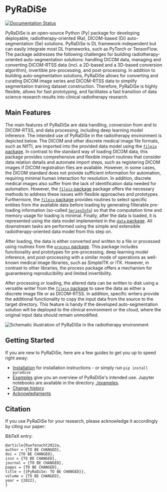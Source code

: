 PyRaDiSe
========

[![Documentation Status](https://readthedocs.org/projects/pyradise/badge/?version=latest)](https://pyradise.readthedocs.io/en/latest/?badge=latest)

PyRaDiSe is an open-source Python (Py) package for developing deployable, radiotherapy-oriented (Ra), DICOM-based (Di) 
auto-segmentation (Se) solutions. PyRaDiSe is DL framework-independent but can easily integrate most DL frameworks, 
such as PyTorch or TensorFlow. The package addresses the following challenges for building radiotherapy-oriented 
auto-segmentation solutions: handling DICOM data, managing and converting DICOM-RTSS data (incl. a 2D-based and 
a 3D-based conversion algorithm), invertible pre-processing, and post-processing. In addition to building 
auto-segmentation solutions, PyRaDiSe allows for converting and curating DICOM image series and DICOM-RTSS data to 
simplify segmentation training dataset construction. Therefore, PyRaDiSe is highly flexible, allows for fast 
prototyping, and facilitates a fast transition of data science research results into clinical radiotherapy research.

Main Features
-------------
The main features of PyRaDiSe are data handling, conversion from and to DICOM-RTSS, and data processing, including deep 
learning model inference. The intended use of PyRaDiSe in the radiotherapy environment is depicted below. The 
DICOM and other discrete medical image file formats, such as NIfTI, are imported into the provided data model using 
the [`fileio` package](https://pyradise.readthedocs.io/en/latest/reference/pyradise.fileio.html). In contrast to the 
standard way of loading DICOM data, this package provides comprehensive and flexible import routines that consider 
data relation details and automate import steps, such as registering DICOM images if DICOM registration files are 
available. However, in some cases, the DICOM standard does not provide sufficient information for automation, 
requiring minimal human interaction for resolution. In addition, discrete medical images also suffer from the lack of 
identification data needed for automation. However, the [`fileio` package](https://pyradise.readthedocs.io/en/latest/reference/pyradise.fileio.html) 
package offers the necessary methods to address these issues with flexible approaches and prototypes. Furthermore, 
the [`fileio` package](https://pyradise.readthedocs.io/en/latest/reference/pyradise.fileio.html) provides 
routines to select specific entities from the available data before loading by generating filterable pre-loading 
information (so-called [`SeriesInfo`](https://pyradise.readthedocs.io/en/latest/reference/pyradise.fileio.series_info.html#pyradise.fileio.series_info.SeriesInfo))
so that the computation time and memory usage for loading is minimal. Finally, after the data is loaded, it is 
represented using the data model implemented in the [`data` package](https://pyradise.readthedocs.io/en/latest/reference/pyradise.data.html). 
All downstream tasks are performed using the simple and extensible radiotherapy-oriented data model from this step on.

After loading, the data is either converted and written to a file or processed using routines from the 
[`process` package](https://pyradise.readthedocs.io/en/latest/reference/pyradise.process.html). This package includes 
functionality and prototypes for pre-processing, deep learning model inference, and post-processing with a similar mode 
of operations as well-known medical image libraries, such as SimpleITK or ITK. However, in contrast to other libraries, 
the process package offers a mechanism for guaranteeing reproducibility and limited invertibility.

After processing or loading, the altered data can be written to disk using a versatile writer from the 
[`fileio` package](https://pyradise.readthedocs.io/en/latest/reference/pyradise.fileio.html) to save the data as either 
a discrete image file or as DICOM-RTSS. In addition, specific writers provide the additional functionality to copy 
the input data from the source to the target directory. This feature is handy if the developed auto-segmentation 
solution will be deployed to the clinical environment or the cloud, where the original input data should remain 
unmodified.

<img src="https://github.com/ubern-mia/pyradise/raw/main/docs/_static/architecture_overview_v2.png" alt="Schematic illustration of PyRaDiSe in the radiotherapy environment">


Getting Started
---------------

If you are new to PyRaDiSe, here are a few guides to get you up to speed right away:

 - [Installation](https://pyradise.readthedocs.io/en/latest/installation.html) for installation instructions - or simply run `pip install pyradise`
 - [Examples](https://pyradise.readthedocs.io/en/latest/examples.html) give you an overview of PyRaDiSe's intended use. Jupyter notebooks are available in the directory [./examples](https://github.com/ubern-mia/pyradise/tree/main/examples/).
 - [Change history](https://pyradise.readthedocs.io/en/latest/change_history.html)
 - [Acknowledgments](https://pyradise.readthedocs.io/en/latest/acknowledgment.html)


Citation
--------

If you use PyRaDiSe for your research, please acknowledge it accordingly by citing our paper:

BibTeX entry:

    @article{Ruefenacht2022a,
    author = {TO BE CHANGED},
    doi = {TO BE CHANGED},
    issn = {TO BE CHANGED},
    journal = {TO BE CHANGED},
    pages = {TO BE CHANGED},
    title = {{PyRaDiSe: TO BE CHANGED}},
    volume = {TO BE CHANGED},
    year = {2022},
    }